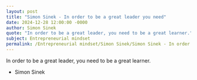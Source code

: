 ```yaml
---
layout: post
title: "Simon Sinek - In order to be a great leader you need"
date: 2024-12-28 12:00:00 -0000
author: Simon Sinek
quote: "In order to be a great leader, you need to be a great learner."
subject: Entrepreneurial mindset
permalink: /Entrepreneurial mindset/Simon Sinek/Simon Sinek - In order to be a great leader you need
---
```


In order to be a great leader, you need to be a great learner.

- Simon Sinek

